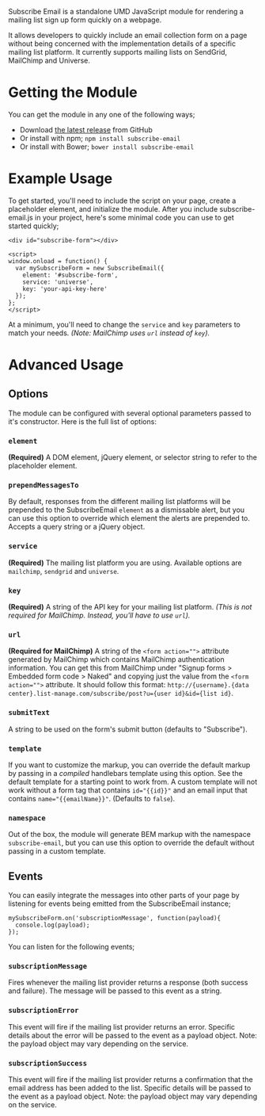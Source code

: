 Subscribe Email is a standalone UMD JavaScript module for rendering a mailing list sign up form quickly on a webpage.

It allows developers to quickly include an email collection form on a page without being concerned with the implementation details of a specific mailing list platform. It currently supports mailing lists on SendGrid, MailChimp and Universe.

# Getting the Module
You can get the module in any one of the following ways;
- Download [the latest release](https://github.com/blocks/subscribe-email/releases) from GitHub
- Or install with npm; `npm install subscribe-email`
- Or install with Bower; `bower install subscribe-email`

# Example Usage
To get started, you'll need to include the script on your page, create a placeholder element, and initialize the module. After you include subscribe-email.js in your project, here's some minimal code you can use to get started quickly;

```
<div id="subscribe-form"></div>
```


```
<script>
window.onload = function() {
  var mySubscribeForm = new SubscribeEmail({
    element: '#subscribe-form',
    service: 'universe',
    key: 'your-api-key-here'
  });
};
</script>
```

At a minimum, you'll need to change the `service` and `key` parameters to match your needs. *(Note: MailChimp uses `url` instead of `key`).*

# Advanced Usage

## Options
The module can be configured with several optional parameters passed to it's constructor. Here is the full list of options:

### `element`
**(Required)** A DOM element, jQuery element, or selector string to refer to the placeholder element.

### `prependMessagesTo`
By default, responses from the different mailing list platforms will be prepended to the SubscribeEmail `element` as a dismissable alert, but you can use this option to override which element the alerts are prepended to. Accepts a query string or a jQuery object.

### `service`
**(Required)** The mailing list platform you are using. Available options are `mailchimp`, `sendgrid` and `universe`.

### `key`
**(Required)** A string of the API key for your mailing list platform. *(This is not required for MailChimp. Instead, you'll have to use `url`).*

### `url`
**(Required for MailChimp)** A string of the `<form action="">` attribute generated by MailChimp which contains MailChimp authentication information. You can get this from MailChimp under "Signup forms > Embedded form code > Naked" and copying just the value from the `<form action="">` attribute. It should follow this format: `http://{username}.{data center}.list-manage.com/subscribe/post?u={user id}&id={list id}`.

### `submitText`
A string to be used on the form's submit button (defaults to "Subscribe").

### `template`
If you want to customize the markup, you can override the default markup by passing in a *compiled* handlebars template using this option. See the default template for a starting point to work from. A custom template will not work without a form tag that contains `id="{{id}}"` and an email input that contains `name="{{emailName}}"`. (Defaults to `false`).

### `namespace`
Out of the box, the module will generate BEM markup with the namespace `subscribe-email`, but you can use this option to override the default without passing in a custom template.

## Events
You can easily integrate the messages into other parts of your page by listening for events being emitted from the SubscribeEmail instance;

```
mySubscribeForm.on('subscriptionMessage', function(payload){
  console.log(payload);
});
```

You can listen for the following events;

### `subscriptionMessage`
Fires whenever the mailing list provider returns a response (both success and failure). The message will be passed to this event as a string.

### `subscriptionError`
This event will fire if the mailing list provider returns an error. Specific details about the error will be passed to the event as a payload object. Note: the payload object may vary depending on the service.

### `subscriptionSuccess`
This event will fire if the mailing list provider returns a confirmation that the email address has been added to the list. Specific details will be passed to the event as a payload object. Note: the payload object may vary depending on the service.

